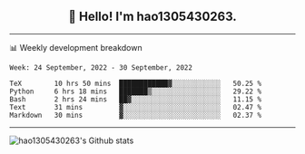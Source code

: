 <h2 align="center">👋 Hello! I'm hao1305430263.</h2>


---- 
📊 Weekly development breakdown

<!--START_SECTION:waka-->
```text
Week: 24 September, 2022 - 30 September, 2022

TeX        10 hrs 50 mins  ████████████▓░░░░░░░░░░░░   50.25 % 
Python     6 hrs 18 mins   ███████▒░░░░░░░░░░░░░░░░░   29.22 % 
Bash       2 hrs 24 mins   ██▓░░░░░░░░░░░░░░░░░░░░░░   11.15 % 
Text       31 mins         ▓░░░░░░░░░░░░░░░░░░░░░░░░   02.47 % 
Markdown   30 mins         ▓░░░░░░░░░░░░░░░░░░░░░░░░   02.37 % 
```
<!--END_SECTION:waka-->
----
![hao1305430263's Github stats](https://github-readme-stats.vercel.app/api?username=hao1305430263&show_icons=true)


<!--
**hao1305430263/hao1305430263** is a ✨ _special_ ✨ repository because its `README.md` (this file) appears on your GitHub profile.

Here are some ideas to get you started:

- 🔭 I’m currently working on ...
- 🌱 I’m currently learning ...
- 👯 I’m looking to collaborate on ...
- 🤔 I’m looking for help with ...
- 💬 Ask me about ...
- 📫 How to reach me: ...
- 😄 Pronouns: ...
- ⚡ Fun fact: ...
-->

